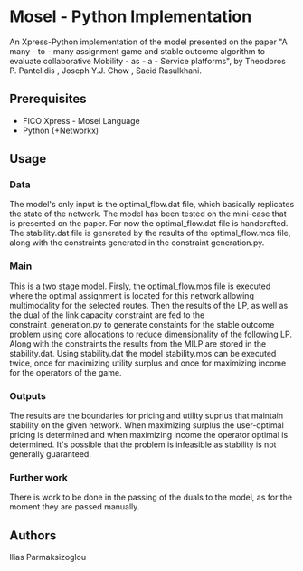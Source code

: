 
# Mosel - Python Implementation

An Xpress-Python implementation of the model presented on the paper "A many - to - many assignment game and stable outcome algorithm to evaluate collaborative Mobility - as - a - Service platforms", by Theodoros P. Pantelidis , Joseph Y.J. Chow , Saeid Rasulkhani.

## Prerequisites

+ FICO Xpress - Mosel Language
+ Python (+Networkx)

## Usage

### Data 

The model's only input is the optimal_flow.dat file, which basically replicates the state of the network. The model has been tested on the mini-case that is presented on the paper. For now the optimal_flow.dat file is handcrafted. The stability.dat file is generated by the results of the optimal_flow.mos file, along with the constraints generated in the constraint generation.py.

### Main

This is a two stage model. Firsly, the optimal_flow.mos file is executed where the optimal assignment is located for this network allowing multimodality for the selected routes. Then the results of the LP, as well as the dual of the link capacity constraint are fed to the constraint_generation.py to generate constaints for the stable outcome problem using core allocations to reduce dimensionality of the following LP. Along with the constraints the results from the MILP are stored in the stability.dat. Using stability.dat the model stability.mos can be executed twice, once for maximizing utility surplus and once for maximizing income for the operators of the game.

### Outputs

The results are the boundaries for pricing and utility suprlus that maintain stability on the given network. When maximizing surplus the user-optimal pricing is determined and when maximizing income the operator optimal is determined. It's possible that the problem is infeasible as stability is not generally guaranteed.

### Further work

There is work to be done in the passing of the duals to the model, as for the moment they are passed manually.


## Authors

Ilias Parmaksizoglou